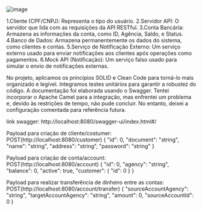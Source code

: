 ![image](https://github.com/eduardofgalmeida/Run-The-Bank/assets/51132593/bcef0c5a-0b3a-4d36-bac7-30b6a1fb5b0d)

1.Cliente (CPF/CNPJ): Representa o tipo do usuário.
2.Servidor API: O servidor que lida com as requisições da API RESTful.
3.Conta Bancária: Armazena as informações da conta, como ID, Agência, Saldo, e Status.
4.Banco de Dados: Armazena permanentemente os dados do sistema, como clientes e contas.
5.Serviço de Notificação Externo: Um serviço externo usado para enviar notificações aos clientes após operações como pagamentos.
6.Mock API (Notificação): Um serviço falso usado para simular o envio de notificações externas.

No projeto, aplicamos os princípios SOLID e Clean Code para torná-lo mais organizado e legível. Integramos testes unitários para garantir a robustez do código. A documentação foi elaborada usando o Swagger. 
Tentei incorporar o Apache Camel para a integração, mas enfrentei um problema e, devido às restrições de tempo, não pude concluir. No entanto, deixei a configuração comentada para referência futura.

link swagger: http://localhost:8080/swagger-ui/index.html#/

Payload para criação de cliente/costumer:
POST(http://localhost:8080/customer)
{
  "id": 0,
  "document": "string",
  "name": "string",
  "address": "string",
  "password": "string"
}

Payload para criação de conta/account:
POST(http://localhost:8080/account)
{
  "id": 0,
  "agency": "string",
  "balance": 0,
  "active": true,
  "customer": {
    "id": 0
  }
}

Payload para realizar transferência de dinheiro entre as contas:
POST(http://localhost:8080/account/transfer)
{
  "sourceAccountAgency": "string",
  "targetAccountAgency": "string",
  "amount": 0,
  "sourceAccountId": 0
}
